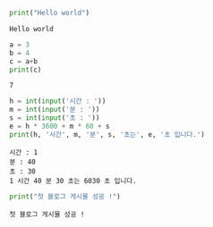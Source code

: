 ```python
print("Hello world")
```

    Hello world
    


```python
a = 3
b = 4
c = a+b
print(c)
```

    7
    


```python
h = int(input('시간 : '))
m = int(input('분 : '))
s = int(input('초 : '))
e = h * 3600 + m * 60 + s
print(h, '시간', m, '분', s, '초는', e, '초 입니다.')
```

    시간 : 1
    분 : 40
    초 : 30
    1 시간 40 분 30 초는 6030 초 입니다.
    


```python
print("첫 블로그 게시물 성공 !")
```

    첫 블로그 게시물 성공 !
    


```python

```
